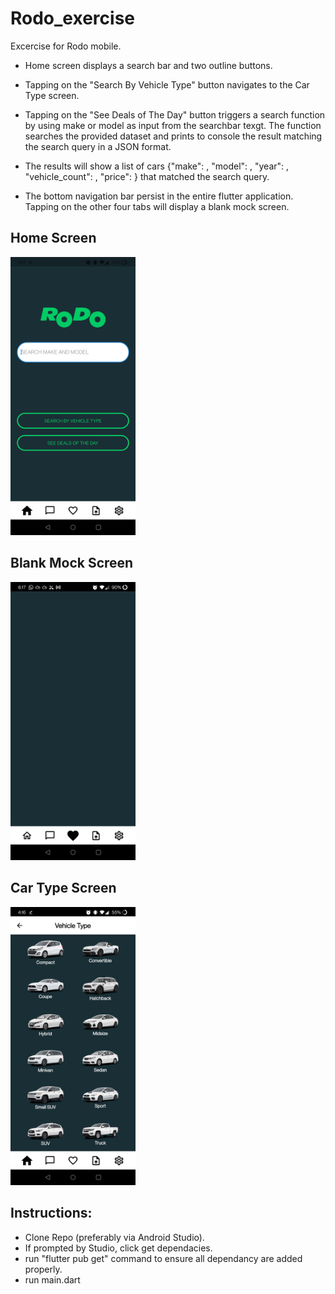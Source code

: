 # Rodo_exercise
Excercise for Rodo mobile.

- Home screen displays a search bar and two outline buttons.

- Tapping on the "Search By Vehicle Type" button navigates to the Car Type screen.

- Tapping on the "See Deals of The Day" button triggers a search function by using make or model as input from the searchbar texgt. The function searches the provided dataset and prints to console the result matching the search query in a JSON format.

- The results will show a list of cars {"make": ,  "model": , "year": , "vehicle_count": , "price": } that matched the search query.

- The bottom navigation bar persist in the entire flutter application. Tapping on the other four tabs will display a blank mock screen.

## Home Screen
<img src="https://github.com/thakurshadman/Rodo_exercise/blob/main/Screenshot0.jpg" alt="Home Screen" width="200"/>

## Blank Mock Screen
<img src="https://github.com/thakurshadman/Rodo_exercise/blob/main/Screenshot2.jpg" alt="Car Type Screen" width="200"/>

## Car Type Screen
<img src="https://github.com/thakurshadman/Rodo_exercise/blob/main/Screenshot1.jpg" alt="Car Type Screen" width="200"/>

## Instructions:

- Clone Repo (preferably via Android Studio).
- If prompted by Studio, click get dependacies.
- run "flutter pub get" command to ensure all dependancy are added properly.
- run main.dart 
